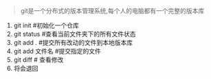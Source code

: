 >git是一个分布式的版本管理系统,每个人的电脑都有一个完整的版本库
1. git init #初始化一个仓库
2. git status #查看当前文件夹下的所有文件状态
3. git add . #提交所有改动的文件到本地版本库
4. git add 文件名 #提交指定的文件
5. git diff # 查看修改
6. 将会退回